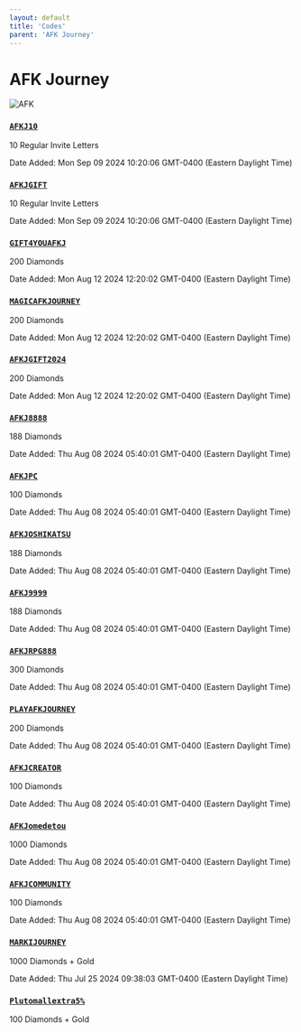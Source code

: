 ```yaml
---
layout: default
title: 'Codes'
parent: 'AFK Journey'
---
```


# AFK Journey

![AFK](https://cdn.discordapp.com/emojis/1264987657306509384.png)

### [`AFKJ10`](https://clipboard.nexus-codes.app/?copy=AFKJ10)

10 Regular Invite Letters

Date Added: Mon Sep 09 2024 10:20:06 GMT-0400 (Eastern Daylight Time)

### [`AFKJGIFT`](https://clipboard.nexus-codes.app/?copy=AFKJGIFT)

10 Regular Invite Letters

Date Added: Mon Sep 09 2024 10:20:06 GMT-0400 (Eastern Daylight Time)

### [`GIFT4YOUAFKJ`](https://clipboard.nexus-codes.app/?copy=GIFT4YOUAFKJ)

200 Diamonds

Date Added: Mon Aug 12 2024 12:20:02 GMT-0400 (Eastern Daylight Time)

### [`MAGICAFKJOURNEY`](https://clipboard.nexus-codes.app/?copy=MAGICAFKJOURNEY)

200 Diamonds

Date Added: Mon Aug 12 2024 12:20:02 GMT-0400 (Eastern Daylight Time)

### [`AFKJGIFT2024`](https://clipboard.nexus-codes.app/?copy=AFKJGIFT2024)

200 Diamonds

Date Added: Mon Aug 12 2024 12:20:02 GMT-0400 (Eastern Daylight Time)

### [`AFKJ8888`](https://clipboard.nexus-codes.app/?copy=AFKJ8888)

188 Diamonds

Date Added: Thu Aug 08 2024 05:40:01 GMT-0400 (Eastern Daylight Time)

### [`AFKJPC`](https://clipboard.nexus-codes.app/?copy=AFKJPC)

100 Diamonds

Date Added: Thu Aug 08 2024 05:40:01 GMT-0400 (Eastern Daylight Time)

### [`AFKJOSHIKATSU`](https://clipboard.nexus-codes.app/?copy=AFKJOSHIKATSU)

188 Diamonds

Date Added: Thu Aug 08 2024 05:40:01 GMT-0400 (Eastern Daylight Time)

### [`AFKJ9999`](https://clipboard.nexus-codes.app/?copy=AFKJ9999)

188 Diamonds

Date Added: Thu Aug 08 2024 05:40:01 GMT-0400 (Eastern Daylight Time)

### [`AFKJRPG888`](https://clipboard.nexus-codes.app/?copy=AFKJRPG888)

300 Diamonds

Date Added: Thu Aug 08 2024 05:40:01 GMT-0400 (Eastern Daylight Time)

### [`PLAYAFKJOURNEY`](https://clipboard.nexus-codes.app/?copy=PLAYAFKJOURNEY)

200 Diamonds

Date Added: Thu Aug 08 2024 05:40:01 GMT-0400 (Eastern Daylight Time)

### [`AFKJCREATOR`](https://clipboard.nexus-codes.app/?copy=AFKJCREATOR)

100 Diamonds

Date Added: Thu Aug 08 2024 05:40:01 GMT-0400 (Eastern Daylight Time)

### [`AFKJomedetou`](https://clipboard.nexus-codes.app/?copy=AFKJomedetou)

1000 Diamonds

Date Added: Thu Aug 08 2024 05:40:01 GMT-0400 (Eastern Daylight Time)

### [`AFKJCOMMUNITY`](https://clipboard.nexus-codes.app/?copy=AFKJCOMMUNITY)

100 Diamonds

Date Added: Thu Aug 08 2024 05:40:01 GMT-0400 (Eastern Daylight Time)

### [`MARKIJOURNEY`](https://clipboard.nexus-codes.app/?copy=MARKIJOURNEY)

1000 Diamonds + Gold

Date Added: Thu Jul 25 2024 09:38:03 GMT-0400 (Eastern Daylight Time)

### [`Plutomallextra5%`](https://clipboard.nexus-codes.app/?copy=Plutomallextra5%25)

100 Diamonds + Gold